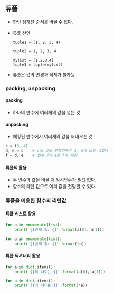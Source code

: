 

## 튜플

- 한번 정해진 순서를 바꿀 수 없다.

- 튜플 선언

  ```
  tuple1 = (1, 2, 3, 4)
  
  tuple2 = 1, 2, 3, 4
  
  mylist = [1,2,3,4]
  tuple3 = tuple(mylist)
  ```

- 튜플은 값의 변경과 삭제가 불가능

### packing, unpacking

#### packing

- 하나의 변수에 여러개의 값을 넣는 것

#### unpacking

- 패킹된 변수에서 여러개의 값을 꺼내오는 것

```python
c = (3, 4)
d, e = c    # c의 값을 언패킹하여 d, e에 값을 넣었다
f = d, e    # 변수 d와 e를 f에 패킹
```

#### 튜플의 활용

- 두 변수의 값을 바꿀 때 임시변수가 필요 없다.
- 함수의 리턴 값으로 여러 값을 전달할 수 있다.



### 튜플을 이용한 함수의 리턴값

#### 튜플 리스트 활용

```python
for a in enumerate(list):
    print('{}번째 값: {}'.format(a[0], a[1]))

for a in enumerate(list):
    print('{}번째 값: {}'.format(*a))
```

#### 튜플 딕셔너리 활용

```python
for a in dict.items():
    print('{}의 나이는:{}'.format(a[0], a[1]))

for a in dict.items():
    print('{}의 나이는:{}'.format(*a))
```